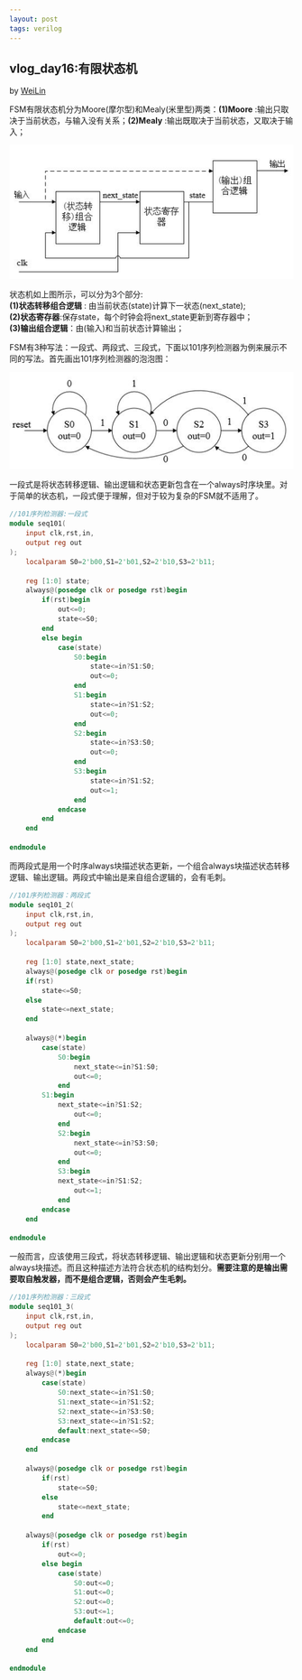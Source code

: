 ```yaml
---
layout: post
tags: verilog
---
```


## vlog_day16:有限状态机
by [WeiLin](https://github.com/xLinWei)

FSM有限状态机分为Moore(摩尔型)和Mealy(米里型)两类：**(1)Moore** :输出只取决于当前状态，与输入没有关系；**(2)Mealy** :输出既取决于当前状态，又取决于输入；
<center><img src="image/day16/fsm0.png"></center>

状态机如上图所示，可以分为3个部分:  
**(1)状态转移组合逻辑** : 由当前状态(state)计算下一状态(next_state);  
**(2)状态寄存器**:保存state，每个时钟会将next_state更新到寄存器中；  
**(3)输出组合逻辑**：由(输入)和当前状态计算输出；

FSM有3种写法：一段式、两段式、三段式，下面以101序列检测器为例来展示不同的写法。首先画出101序列检测器的泡泡图：
<center><img src="image/day16/fsm.png"></center>

一段式是将状态转移逻辑、输出逻辑和状态更新包含在一个always时序块里。对于简单的状态机，一段式便于理解，但对于较为复杂的FSM就不适用了。

```verilog
//101序列检测器:一段式
module seq101(
    input clk,rst,in,
    output reg out
);
    localparam S0=2'b00,S1=2'b01,S2=2'b10,S3=2'b11;

    reg [1:0] state;
    always@(posedge clk or posedge rst)begin
        if(rst)begin
            out<=0;
            state<=S0;
        end
        else begin
            case(state)
                S0:begin
                    state<=in?S1:S0;
                    out<=0;
                end
                S1:begin
                    state<=in?S1:S2;
                    out<=0;
                end
                S2:begin
                    state<=in?S3:S0;
                    out<=0;
                end
                S3:begin
                    state<=in?S1:S2;
                    out<=1;
                end
            endcase
        end
    end

endmodule
```
而两段式是用一个时序always块描述状态更新，一个组合always块描述状态转移逻辑、输出逻辑。两段式中输出是来自组合逻辑的，会有毛刺。
```verilog
//101序列检测器：两段式
module seq101_2(
    input clk,rst,in,
    output reg out
);
    localparam S0=2'b00,S1=2'b01,S2=2'b10,S3=2'b11;

    reg [1:0] state,next_state;
    always@(posedge clk or posedge rst)begin
    if(rst)
        state<=S0;
    else
        state<=next_state;
    end

    always@(*)begin
        case(state)
            S0:begin
                next_state<=in?S1:S0;
                out<=0;
            end
        S1:begin
            next_state<=in?S1:S2;
                out<=0;
            end
            S2:begin
                next_state<=in?S3:S0;
                out<=0;
            end
            S3:begin
            next_state<=in?S1:S2;
                out<=1;
            end
        endcase
    end

endmodule
```
一般而言，应该使用三段式，将状态转移逻辑、输出逻辑和状态更新分别用一个always块描述。而且这种描述方法符合状态机的结构划分。**需要注意的是输出需要取自触发器，而不是组合逻辑，否则会产生毛刺。**
```verilog
//101序列检测器：三段式
module seq101_3(
    input clk,rst,in,
    output reg out
);
    localparam S0=2'b00,S1=2'b01,S2=2'b10,S3=2'b11;

    reg [1:0] state,next_state;
    always@(*)begin
        case(state)
            S0:next_state<=in?S1:S0;
            S1:next_state<=in?S1:S2;
            S2:next_state<=in?S3:S0;
            S3:next_state<=in?S1:S2;
            default:next_state<=S0;
        endcase
    end

    always@(posedge clk or posedge rst)begin
        if(rst)
            state<=S0;
        else
            state<=next_state;
        end

    always@(posedge clk or posedge rst)begin
        if(rst)
            out<=0;
        else begin
            case(state)
                S0:out<=0;
                S1:out<=0;
                S2:out<=0;
                S3:out<=1;
                default:out<=0;
            endcase
        end
    end

endmodule
```